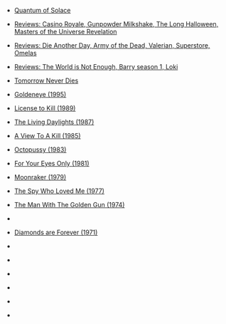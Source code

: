 
- [Quantum of Solace](/2021/08/quantum-of-solace/)

- [Reviews: Casino Royale, Gunpowder Milkshake, The Long Halloween, Masters of the Universe Revelation](/2021/07/reviews-casino-royale-gunpowder-milkshake-the-long-halloween-masters-of-the-universe-revelation/)

- [Reviews: Die Another Day, Army of the Dead, Valerian, Superstore, Omelas](/2021/07/reviews-die-another-day-army-of-the-dead-valerian-superstore-omelas/)

- [Reviews: The World is Not Enough, Barry season 1, Loki](/2021/07/reviews-the-world-is-not-enough-barry-season-1-loki/)

- [Tomorrow Never Dies](/2021/07/tomorrow-never-dies/)

- [Goldeneye (1995)](/2021/07/goldeneye-1995/)

- [License to Kill (1989)](/2021/07/4e93006d466cb2f6a53325cba8e27b63/)

- [The Living Daylights (1987)](/2021/07/69d2374b0f0232065102954a54736506/)

- [A View To A Kill (1985)](/2021/06/7d38789afe70956e56d61914ed7d195a/)

- [Octopussy (1983)](/2021/06/1639118365d91bdbd1a41eb9b170a9a0/)

- [For Your Eyes Only (1981)](/2021/06/2641c1868d6ccb70715302ea340cae74/)

- [Moonraker (1979)](/2021/06/cbb6135fa20b48a488982eccc7df76ce/)

- [The Spy Who Loved Me (1977)](/2021/05/ea715fa4d23937c15e47022adf93e192/)

- [The Man With The Golden Gun (1974)](/2021/05/ba2999c2cc9d8803ad982d24e52035e6/)

- [](/2021/04/ced0a77eea2857ad31bd014fac3ded9a/)

- [Diamonds are Forever (1971)](/2021/04/8fd56682f77942eb0badef9444d465a4/)

- [](/2021/04/1a1ab3ad610478ba3b672b0a89c26333/)

- [](/2021/03/fb71576d1974213ea471b5cda8a20948/)

- [](/2021/03/c6152994fa5ddf4b9c3302bcddfdd699/)

- [](/2021/03/273eae12d668c24135d4db358511c9d4/)

- [](/2021/03/096b7c67797c165b01283d0c7cd6c016/)

- [](/2021/03/2b14f8356f57460da0a4790b27b44b8a/)

